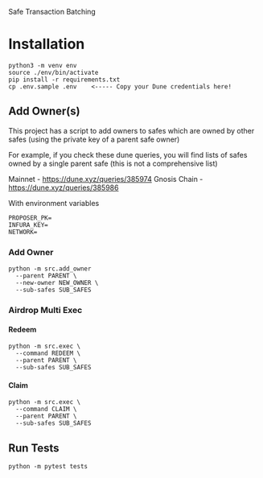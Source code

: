 Safe Transaction Batching

# Installation

```shell
python3 -m venv env
source ./env/bin/activate
pip install -r requirements.txt
cp .env.sample .env    <----- Copy your Dune credentials here!
```

## Add Owner(s)

This project has a script to add owners to safes which are owned by other safes (using the private key of a parent safe
owner)

For example, if you check these dune queries, you will find lists of safes owned by a single parent safe (this is not a
comprehensive list)

Mainnet - https://dune.xyz/queries/385974
Gnosis Chain - https://dune.xyz/queries/385986

With environment variables

```shell
PROPOSER_PK=
INFURA_KEY=
NETWORK=
```

### Add Owner

```shell
python -m src.add_owner 
  --parent PARENT \
  --new-owner NEW_OWNER \
  --sub-safes SUB_SAFES
```


### Airdrop Multi Exec


#### Redeem
```shell
python -m src.exec \
  --command REDEEM \ 
  --parent PARENT \
  --sub-safes SUB_SAFES 
```

#### Claim
```shell
python -m src.exec \
  --command CLAIM \ 
  --parent PARENT \
  --sub-safes SUB_SAFES 
```

## Run Tests

```shell
python -m pytest tests
```
